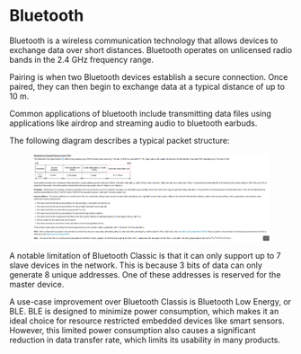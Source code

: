 # Bluetooth

Bluetooth is a wireless communication technology that allows devices to exchange data over short distances. Bluetooth operates on unlicensed radio bands in the 2.4 GHz frequency range.

Pairing is when two Bluetooth devices establish a secure connection. Once paired, they can then begin to exchange data at a typical distance of up to 10 m.

Common applications of bluetooth include transmitting data files using applications like airdrop and streaming audio to bluetooth earbuds.

The following diagram describes a typical packet structure:

<figure><img src="../../.gitbook/assets/image (10).png" alt=""><figcaption></figcaption></figure>

A notable limitation of Bluetooth Classic is that it can only support up to 7 slave devices in the network. This is because 3 bits of data can only generate 8 unique addresses. One of these addresses is reserved for the master device.

A use-case improvement over Bluetooth Classis is Bluetooth Low Energy, or BLE. BLE is designed to minimize power consumption, which makes it an ideal choice for resource restricted embedded devices like smart sensors. However, this limited power consumption also causes a significant reduction in data transfer rate, which limits its usability in many products.&#x20;

